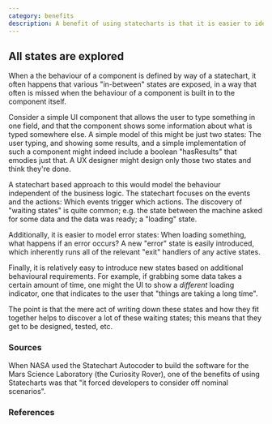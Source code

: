 ```yaml
---
category: benefits
description: A benefit of using statecharts is that it is easier to identify more states than otherwise.  Especially error states are highlighted, as are shorter in-between states.
---
```



## All states are explored

When a the behaviour of a component is defined by way of a statechart, it often happens that various "in-between" states are exposed, in a way that often is missed when the behaviour of a component is built in to the component itself.

Consider a simple UI component that allows the user to type something in one field, and that the component shows some information about what is typed somewhere else.  A simple model of this might be just two states: The user typing, and showing some results, and a simple implementation of such a component might indeed include a boolean "hasResults" that emodies just that.  A UX designer might design only those two states and think they're done.

A statechart based approach to this would model the behaviour independent of the business logic.  The statechart focuses on the events and the actions: Which events trigger which actions.  The discovery of "waiting states" is quite common; e.g. the state between the machine asked for some data and the data was ready; a "loading" state.

Additionally, it is easier to model error states: When loading something, what happens if an error occurs?  A new "error" state is easily introduced, which inherently runs all of the relevant "exit" handlers of any active states.

Finally, it is relatively easy to introduce new states based on additional behavioural requirements. For example, if grabbing some data takes a certain amount of time, one might the UI to show a _different_ loading indicator, one that indicates to the user that "things are taking a long time".

The point is that the mere act of writing down these states and how they fit together helps to discover a lot of these waiting states; this means that they get to be designed, tested, etc.

### Sources

When NASA used the Statechart Autocoder to build the software for the Mars Science Laboratory (the Curiosity Rover), one of the benefits of using Statecharts was that "it forced developers to consider off nominal scenarios".

### References


